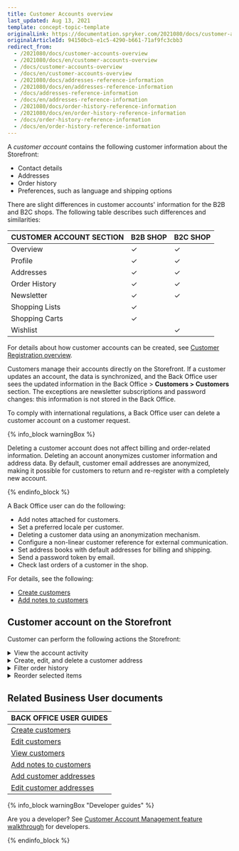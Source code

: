 ```yaml
---
title: Customer Accounts overview
last_updated: Aug 13, 2021
template: concept-topic-template
originalLink: https://documentation.spryker.com/2021080/docs/customer-accounts-overview
originalArticleId: 94150bcb-e1c5-4290-b661-71af9fc3cbb3
redirect_from:
  - /2021080/docs/customer-accounts-overview
  - /2021080/docs/en/customer-accounts-overview
  - /docs/customer-accounts-overview
  - /docs/en/customer-accounts-overview
  - /2021080/docs/addresses-reference-information
  - /2021080/docs/en/addresses-reference-information
  - /docs/addresses-reference-information
  - /docs/en/addresses-reference-information
  - /2021080/docs/order-history-reference-information
  - /2021080/docs/en/order-history-reference-information
  - /docs/order-history-reference-information
  - /docs/en/order-history-reference-information
---
```


A *customer account* contains the following customer information about the Storefront:

* Contact details
* Addresses
* Order history
* Preferences, such as language and shipping options

There are slight differences in customer accounts' information for the B2B and B2C shops. The following table describes such differences and similarities:

| CUSTOMER ACCOUNT SECTION | B2B SHOP | B2C SHOP |
| --- | --- | --- |
| Overview | ✓ | ✓|
| Profile | ✓ | ✓ |
| Addresses | ✓ | ✓ |
| Order History | ✓ | ✓ |
| Newsletter | ✓ | ✓ |
| Shopping Lists | ✓ |  |
| Shopping Carts | ✓ |  |
| Wishlist |  | ✓ |

For details about how customer accounts can be created, see [Customer Registration overview](/docs/scos/user/features/{{page.version}}/customer-account-management-feature-overview/customer-registration-overview.html).


Customers manage their accounts directly on the Storefront. If a customer updates an account, the data is synchronized, and the Back Office user sees the updated information in the Back Office&nbsp;<span aria-label="and then">></span> **Customers&nbsp;<span aria-label="and then">></span> Customers** section. The exceptions are newsletter subscriptions and password changes: this information is not stored in the Back Office.


To comply with international regulations, a Back Office user can delete a customer account on a customer request.

{% info_block warningBox %}

Deleting a customer account does not affect billing and order-related information. Deleting an account anonymizes customer information and address data. By default, customer email addresses are anonymized, making it possible for customers to return and re-register with a completely new account.

{% endinfo_block %}

A Back Office user can do the following:

* Add notes attached for customers.
* Set a preferred locale per customer.
* Deleting a customer data using an anonymization mechanism.
* Configure a non-linear customer reference for external communication.
* Set address books with default addresses for billing and shipping.
* Send a password token by email.
* Check last orders of a customer in the shop.

For details, see the following:
* [Create customers](/docs/pbc/all/customer-relationship-management/{{page.version}}/base-shop/manage-in-the-back-office/customers/create-customers.html)
* [Add notes to customers](/docs/pbc/all/customer-relationship-management/{{page.version}}/base-shop/manage-in-the-back-office/customersadd-notes-to-customers.html)

## Customer account on the Storefront
Customer can perform the following actions the Storefront:

<details>
<summary markdown='span'>View the account activity</summary>

![view-account-activity](https://spryker.s3.eu-central-1.amazonaws.com/docs/Features/Customer+Relationship+Management/Customer+Account/Customer+Account+Feature+Overview/view-account-activity.gif)

</details>

<details>
<summary markdown='span'>Create, edit, and delete a customer address</summary>

![create-edit-delete-a-customer-address](https://spryker.s3.eu-central-1.amazonaws.com/docs/Features/Customer+Relationship+Management/Customer+Account/Customer+Account+Feature+Overview/create-edit-delete-a-customer-address.gif)

</details>

<details>
<summary markdown='span'>Filter order history</summary>

![filter-order-history](https://spryker.s3.eu-central-1.amazonaws.com/docs/Features/Customer+Relationship+Management/Customer+Account/Customer+Account+Feature+Overview/filter-order-history.gif)

</details>

<details>
<summary markdown='span'>Reorder selected items</summary>

![reorder-selected-items](https://spryker.s3.eu-central-1.amazonaws.com/docs/Features/Customer+Relationship+Management/Customer+Account/Customer+Account+Feature+Overview/reorder-selected-items.gif)

</details>

## Related Business User documents

|BACK OFFICE USER GUIDES|
|---|
| [Create customers](/docs/pbc/all/customer-relationship-management/{{page.version}}/base-shop/manage-in-the-back-office/customers/create-customers.html)  |
| [Edit customers](/docs/pbc/all/customer-relationship-management/{{page.version}}/base-shop/manage-in-the-back-office/customersedit-customers.html)  |
| [View customers](/docs/pbc/all/customer-relationship-management/{{page.version}}/base-shop/manage-in-the-back-office/customersview-customers.html)  |
| [Add notes to customers](/docs/pbc/all/customer-relationship-management/{{page.version}}/base-shop/manage-in-the-back-office/customersadd-notes-to-customers.html)  |
| [Add customer addresses](/docs/pbc/all/customer-relationship-management/{{page.version}}/base-shop/manage-in-the-back-office/customers/add-customer-addresses.html)  |
| [Edit customer addresses](/docs/pbc/all/customer-relationship-management/{{page.version}}/base-shop/manage-in-the-back-office/customersedit-customer-addresses.html)  |

{% info_block warningBox "Developer guides" %}

Are you a developer? See [Customer Account Management feature walkthrough](/docs/scos/dev/feature-walkthroughs/{{page.version}}/customer-account-management-feature-walkthrough/customer-account-management-feature-walkthrough.html) for developers.

{% endinfo_block %}
